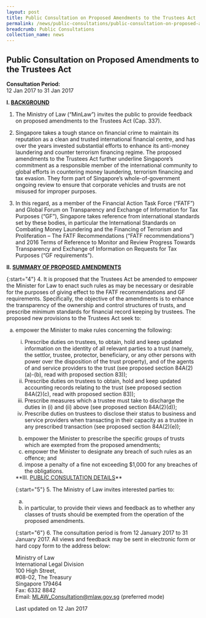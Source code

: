 ```yaml
---
layout: post
title: Public Consultation on Proposed Amendments to the Trustees Act
permalink: /news/public-consultations/public-consultation-on-proposed-amendments-to-the-trustees-act
breadcrumb: Public Consultations
collection_name: news
---
```


Public Consultation on Proposed Amendments to the Trustees Act
---

**Consultation Period:**  
12 Jan 2017 to 31 Jan 2017

**I. <u>BACKGROUND</u>**

1. The Ministry of Law (“MinLaw”) invites the public to provide feedback on proposed amendments to the Trustees Act (Cap. 337).

2. Singapore takes a tough stance on financial crime to maintain its reputation as a clean and trusted international financial centre, and has over the years invested substantial efforts to enhance its anti-money laundering and counter terrorism financing regime. The proposed amendments to the Trustees Act further underline Singapore’s commitment as a responsible member of the international community to global efforts in countering money laundering, terrorism financing and tax evasion. They form part of Singapore’s whole-of-government ongoing review to ensure that corporate vehicles and trusts are not misused for improper purposes.

3. In this regard, as a member of the Financial Action Task Force (“FATF”) and Global Forum on Transparency and Exchange of Information for Tax Purposes (“GF”), Singapore takes reference from international standards set by these bodies, in particular the International Standards on Combating Money Laundering and the Financing of Terrorism and Proliferation – The FATF Recommendations (“FATF recommendations”) and 2016 Terms of Reference to Monitor and Review Progress Towards Transparency and Exchange of Information on Requests for Tax Purposes (“GF requirements”).

**II. <u>SUMMARY OF PROPOSED AMENDMENTS</u>**

{:start="4"}
4. It is proposed that the Trustees Act be amended to empower the Minister for Law to enact such rules as may be necessary or desirable for the purposes of giving effect to the FATF recommendations and GF requirements. Specifically, the objective of the amendments is to enhance the transparency of the ownership and control structures of trusts, and prescribe minimum standards for financial record keeping by trustees. The proposed new provisions to the Trustees Act seek to:

<ol style="list-style-type:lower-alpha">
 <li>empower the Minister to make rules concerning the following:</li>
 <ol style="list-style-type:lower-roman">
    <li>Prescribe duties on trustees, to obtain, hold and keep updated information on the identity of all relevant parties 
     to a trust (namely, the settlor, trustee, protector, beneficiary, or any other persons with power over the disposition 
     of the trust property), and of the agents of and service providers to the trust (see proposed section 84A(2)(a)-(b), 
     read with proposed section 83));</li>
  
   <li>Prescribe duties on trustees to obtain, hold and keep updated accounting records relating to the trust (see proposed
    section 84A(2)(c), read with proposed section 83));</li>
    
  <li>Prescribe measures which a trustee must take to discharge the duties in (i) and (ii) above (see proposed section
   84A(2)(d));</li>
   
  <li>Prescribe duties on trustees to disclose their status to business and service providers when transacting in their
   capacity as a trustee in any prescribed transaction (see proposed section 84A(2)(e));</li>
   
 </ol>
<ol style="list-style-type:lower-alpha" start="2">
 <li>empower the Minister to prescribe the specific groups of trusts which are exempted from the proposed amendments;</li>
 
 <li>empower the Minister to designate any breach of such rules as an offence; and</li>
 
 <li>impose a penalty of a fine not exceeding $1,000 for any breaches of the obligations.</li>
 </ol>
 **III. <u>PUBLIC CONSULTATION DETAILS</u>** 
 
 {:start="5"}
 5. The Ministry of Law invites interested parties to:
 <ol style="list-style-type:lower-alpha">
  <li><provide their views and feedback on the Trustees (Amendment) Bill (see Annex A); and</li>
  <li>in particular, to provide their views and feedback as to whether any classes of trusts should be exempted from the
  operation of the proposed amendments.</li>
 </ol>

{:start="6"} 
6. The consultation period is from 12 January 2017 to 31 January 2017. All views and feedback may be sent in electronic form or hard copy form to the address below:

<p class="address-centered">
   Ministry of Law<br>
   International Legal Division<br>
   100 High Street,<br>
   #08-02, The Treasury<br>
   Singapore 179464<br>
   Fax: 6332 8842<br>
   Email: <a href="mailto:MLAW_Consultation@mlaw.gov.sg">MLAW_Consultation@mlaw.gov.sg</a> (preferred mode)
   </p>
   
<p class="right-side-updated">Last updated on 12 Jan 2017</p>

